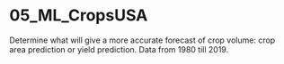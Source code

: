 # 05_ML_CropsUSA
Determine what will give a more accurate forecast of crop volume: crop area prediction or yield prediction. Data from 1980 till 2019.
